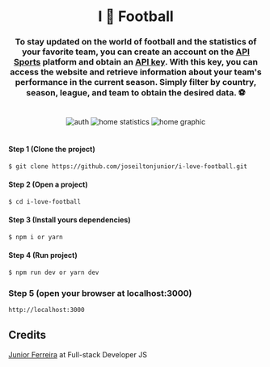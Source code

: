 <h1 align="center">I 🧡 Football</h1>

<h3 align="center">To stay updated on the world of football and the statistics of your favorite team, you can create an account on the <a href="https://dashboard.api-football.com/login" target="_blank">API Sports</a> platform and obtain an <a href="https://dashboard.api-football.com/profile?access" target="_blank">API key</a>. With this key, you can access the website and retrieve information about your team's performance in the current season. Simply filter by country, season, league, and team to obtain the desired data. ⚽</h3>
<br/>








<div align="center">
  <img src="https://i.ibb.co/DKXXQN3/screen-home.png" alt="auth" border="0">

  <img src="https://i.ibb.co/Hq8p6XK/screen-statistics-home.png" alt="home statistics" border="0">

  <img src="https://i.ibb.co/yVpkxcF/screen-statistics-graphic.png" alt="home graphic" border="0">

  <div>
  </div>
</div>

<br/>

#### Step 1 (Clone the project)
```sh
$ git clone https://github.com/joseiltonjunior/i-love-football.git
```
#### Step 2 (Open a project)
```sh
$ cd i-love-football
```
#### Step 3 (Install yours dependencies)
```sh
$ npm i or yarn 
```
#### Step 4 (Run project)
```sh
$ npm run dev or yarn dev
```
### Step 5 (open your browser at localhost:3000) 
```sh
http://localhost:3000
```

## Credits

<a href="https://www.instagram.com/dvlp.code/" target="_blank">Junior Ferreira</a> at Full-stack Developer JS

